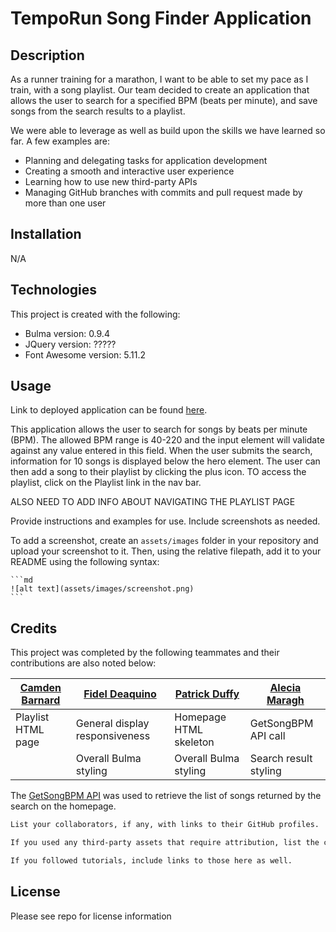 # TempoRun Song Finder Application

## Description

As a runner training for a marathon, I want to be able to set my pace as I train, with a song playlist. Our team decided to create an application that allows the user to search for a specified BPM (beats per minute), and save songs from the search results to a playlist.

We were able to leverage as well as build upon the skills we have learned so far. A few examples are:
- Planning and delegating tasks for application development
- Creating a smooth and interactive user experience
- Learning how to use new third-party APIs
- Managing GitHub branches with commits and pull request made by more than one user

## Installation

N/A

## Technologies

This project is created with the following:

- Bulma version: 0.9.4
- JQuery version: ?????
- Font Awesome version: 5.11.2

## Usage

Link to deployed application can be found [here](https://amaragh.github.io/tempo-run-songfinder/).

This application allows the user to search for songs by beats per minute (BPM). The allowed BPM range is 40-220 and the input element will validate against any value entered in this field. When the user submits the search, information for 10 songs is displayed below the hero element. The user can then add a song to their playlist by clicking the plus icon. TO access the playlist, click on the Playlist link in the nav bar. 

ALSO NEED TO ADD INFO ABOUT NAVIGATING THE PLAYLIST PAGE


Provide instructions and examples for use. Include screenshots as needed.

To add a screenshot, create an `assets/images` folder in your repository and upload your screenshot to it. Then, using the relative filepath, add it to your README using the following syntax:

    ```md
    ![alt text](assets/images/screenshot.png)
    ```

## Credits

This project was completed by the following teammates and their contributions are also noted below:

| [Camden Barnard](https://github.com/chikn4theWIN) | [Fidel Deaquino](https://github.com/fdeaquino) | [Patrick Duffy](https://github.com/Patrick-Duffy202) | [Alecia Maragh](https://github.com/amaragh) |
| --- | --- | --- |--- |
|Playlist HTML page | General display responsiveness | Homepage HTML skeleton |GetSongBPM API call|
| |Overall Bulma styling |Overall Bulma styling |Search result styling|


The [GetSongBPM API](https://getsongbpm.com/) was used to retrieve the list of songs returned by the search on the homepage.


```md
List your collaborators, if any, with links to their GitHub profiles.

If you used any third-party assets that require attribution, list the creators with links to their primary web presence in this section.

If you followed tutorials, include links to those here as well.
```

## License

Please see repo for license information